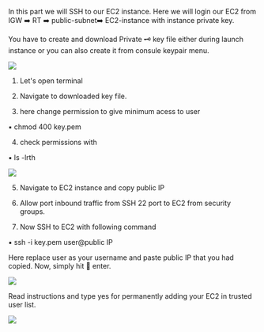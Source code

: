 In this part we will SSH to our EC2 instance. Here we will login our EC2 from IGW ➡️ RT ➡️ public-subnet➡️ EC2-instance with instance private key.

You have to create and download Private 🗝️ key file either during launch instance or you can also create it from consule keypair menu.

![](https://github.com/smitwaman/project-1/blob/main/images/SSH/5.png)

1. Let's open terminal

2. Navigate to downloaded key file.

3. here change permission to give minimum acess to user

 ▪️ chmod 400 key.pem 

4. check permissions with 

 ▪️ ls -lrth

![](https://github.com/smitwaman/project-1/blob/main/images/SSH/1.png)

5. Navigate to EC2 instance and copy public IP

6. Allow port inbound traffic from SSH 22 port to EC2 from security groups.

7. Now SSH to EC2 with following command

 ▪️ ssh -i key.pem user@public IP

Here replace user as your username and paste public IP that you had copied. Now, simply hit 🎯 enter.

![](https://github.com/smitwaman/project-1/blob/main/images/SSH/2.png)

Read instructions and type yes for permanently adding your EC2 in trusted user list.

![](https://github.com/smitwaman/project-1/blob/main/images/SSH/4.png)



